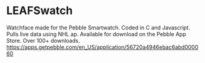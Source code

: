 # LEAFSwatch
Watchface made for the Pebble Smartwatch. 
Coded in C and Javascript.
Pulls live data using NHL ap.
Available for download on the Pebble App Store.
Over 100+ downloads.
https://apps.getpebble.com/en_US/application/56720a4946ebac6abd000060 
